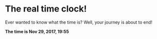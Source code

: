 # The real time clock!

Ever wanted to know what the time is? Well, your journey is about to end!

**The time is Nov 29, 2017, 19:55**